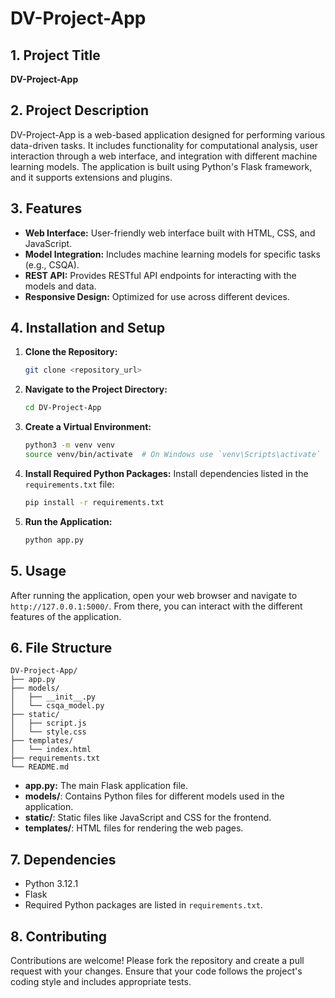 
# DV-Project-App

## 1. Project Title
**DV-Project-App**

## 2. Project Description
DV-Project-App is a web-based application designed for performing various data-driven tasks. It includes functionality for computational analysis, user interaction through a web interface, and integration with different machine learning models. The application is built using Python's Flask framework, and it supports extensions and plugins.

## 3. Features
- **Web Interface:** User-friendly web interface built with HTML, CSS, and JavaScript.
- **Model Integration:** Includes machine learning models for specific tasks (e.g., CSQA).
- **REST API:** Provides RESTful API endpoints for interacting with the models and data.
- **Responsive Design:** Optimized for use across different devices.

## 4. Installation and Setup
1. **Clone the Repository:**
   ```bash
   git clone <repository_url>
   ```
2. **Navigate to the Project Directory:**
   ```bash
   cd DV-Project-App
   ```
3. **Create a Virtual Environment:**
   ```bash
   python3 -m venv venv
   source venv/bin/activate  # On Windows use `venv\Scripts\activate`
   ```
4. **Install Required Python Packages:**
   Install dependencies listed in the `requirements.txt` file:
   ```bash
   pip install -r requirements.txt
   ```
5. **Run the Application:**
   ```bash
   python app.py
   ```

## 5. Usage
After running the application, open your web browser and navigate to `http://127.0.0.1:5000/`. From there, you can interact with the different features of the application.

## 6. File Structure
```
DV-Project-App/
├── app.py
├── models/
│   ├── __init__.py
│   └── csqa_model.py
├── static/
│   ├── script.js
│   └── style.css
├── templates/
│   └── index.html
├── requirements.txt
└── README.md
```

- **app.py:** The main Flask application file.
- **models/**: Contains Python files for different models used in the application.
- **static/**: Static files like JavaScript and CSS for the frontend.
- **templates/**: HTML files for rendering the web pages.

## 7. Dependencies
- Python 3.12.1
- Flask
- Required Python packages are listed in `requirements.txt`.

## 8. Contributing
Contributions are welcome! Please fork the repository and create a pull request with your changes. Ensure that your code follows the project's coding style and includes appropriate tests.
